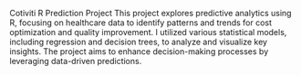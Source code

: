 Cotiviti R Prediction Project
This project explores predictive analytics using R, focusing on healthcare data to identify patterns and trends for cost optimization and quality improvement. I utilized various statistical models, including regression and decision trees, to analyze and visualize key insights. The project aims to enhance decision-making processes by leveraging data-driven predictions.
